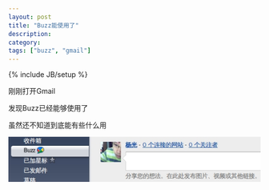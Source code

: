 ```yaml
---
layout: post
title: "Buzz能使用了"
description: 
category: 
tags: ["buzz", "gmail"]
---
```

{% include JB/setup %}

刚刚打开Gmail

发现Buzz已经能够使用了

虽然还不知道到底能有些什么用

![buzz](/assets/images/2010-02-11-buzz.jpg)

